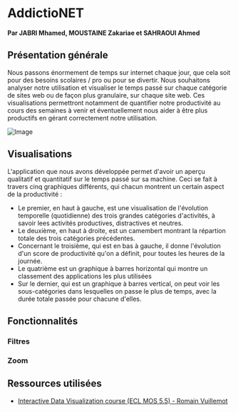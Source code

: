 # AddictioNET
**Par JABRI Mhamed, MOUSTAINE Zakariae et SAHRAOUI Ahmed**

## Présentation générale
Nous passons énormement de temps sur internet chaque jour, que cela soit pour des besoins scolaires / pro ou pour se divertir. Nous souhaitons analyser notre utilisation et visualiser le temps passé sur chaque catégorie de sites web ou de façon plus granulaire, sur chaque site web. Ces visualisations permettront notamment de quantifier notre productivité au cours des semaines à venir et éventuellement nous aider à être plus productifs en gérant correctement notre utilisation. 

![Image](AddictioNET.jpg)

## Visualisations
L'application que nous avons développée permet d'avoir un aperçu qualitatif et quantitatif sur le temps passé sur sa machine. Ceci se fait à travers cinq graphiques différents, qui chacun montrent un certain aspect de la productivité :
- Le premier, en haut à gauche, est une visualisation de l'évolution temporelle (quotidienne) des trois grandes catégories d'activités, à savoir lees activités productives, distractives et neutres.
- Le deuxième, en haut à droite, est un camembert montrant la répartion totale des trois catégories précédentes.
- Concernant le troisième, qui est en bas à gauche, il donne l'évolution d'un score de productivité qu'on a définit, pour toutes les heures de la journée.
- Le quatrième est un graphique à barres horizontal qui montre un classement des applications les plus utilisées
- Sur le dernier, qui est un graphique à barres vertical, on peut voir les sous-catégories dans lesquelles on passe le plus de temps, avec la durée totale passée pour chacune d'elles.

## Fonctionnalités
### Filtres
### Zoom

## Ressources utilisées
- [Interactive Data Visualization course (ECL MOS 5.5) - Romain Vuillemot](https://github.com/LyonDataViz/MOS5.5-Dataviz)
